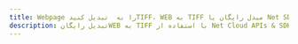 ---title: Webpage را به  تبدیل کنیدTIFF، WEB به TIFF مبدل رایگان یا Net SDKdescription: تبدیل رایگانWEB به TIFF با استفاده از Net Cloud APIs & SDK همچنین اسناد PDF را در Cloud ایجاد، ویرایش و رندر کنید.---